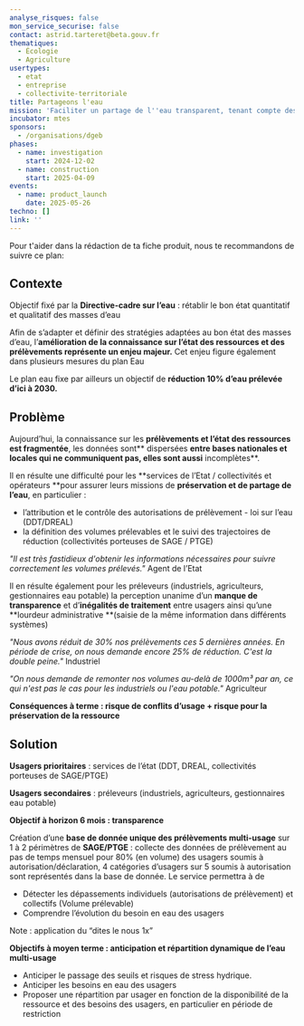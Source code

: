 ```yaml
---
analyse_risques: false
mon_service_securise: false
contact: astrid.tarteret@beta.gouv.fr
thematiques:
  - Écologie
  - Agriculture
usertypes:
  - etat
  - entreprise
  - collectivite-territoriale
title: Partageons l'eau
mission: 'Faciliter un partage de l''eau transparent, tenant compte des besoins des usagers en respectant les objectifs de bon état des masses d’eau '
incubator: mtes
sponsors:
  - /organisations/dgeb
phases:
  - name: investigation
    start: 2024-12-02
  - name: construction
    start: 2025-04-09
events:
  - name: product_launch
    date: 2025-05-26
techno: []
link: ''
---
```

Pour t'aider dans la rédaction de ta fiche produit, nous te recommandons de suivre ce plan: 

## Contexte

Objectif fixé par la **Directive-cadre sur l’eau** : rétablir le bon état quantitatif et qualitatif des masses d’eau

Afin de s’adapter et définir des stratégies adaptées au bon état des masses d’eau, l’**amélioration de la connaissance sur l’état des ressources et des prélèvements représente un enjeu majeur.** Cet enjeu figure également dans plusieurs mesures du plan Eau

Le plan eau fixe par ailleurs un objectif de **réduction 10% d’eau prélevée d’ici à 2030.**


## Problème

Aujourd’hui, la connaissance sur les **prélèvements et l’état des ressources est fragmentée**, les données sont** dispersées **entre bases nationales et locales qui ne communiquent pas, elles sont aussi** incomplètes**. 

Il en résulte une difficulté pour les **services de l’Etat / collectivités et opérateurs **pour assurer leurs missions de **préservation et de partage de l’eau**, en particulier : 
* l’attribution et le contrôle des autorisations de prélèvement - loi sur l’eau (DDT/DREAL)
* la définition des volumes prélevables et le suivi des trajectoires de réduction (collectivités porteuses de SAGE / PTGE)

*"Il est très fastidieux d'obtenir les informations nécessaires pour suivre correctement les volumes prélevés."*
Agent de l’Etat

Il en résulte également pour les préleveurs (industriels, agriculteurs, gestionnaires eau potable) la perception unanime d’un **manque de transparence** et d’**inégalités de traitement** entre usagers ainsi qu’une **lourdeur administrative **(saisie de la même information dans différents systèmes) 

*"Nous avons réduit de 30% nos prélèvements ces 5 dernières années. En période de crise, on nous demande encore 25% de réduction. C'est la double peine."*
Industriel

*"On nous demande de remonter nos volumes au-delà de 1000m³ par an, ce qui n'est pas le cas pour les industriels ou l'eau potable."*
Agriculteur


**Conséquences à terme : risque de conflits d’usage + risque pour la préservation de la ressource**

## Solution

**Usagers prioritaires** : services de l’état (DDT, DREAL, collectivités porteuses de SAGE/PTGE)

**Usagers secondaires** : préleveurs (industriels, agriculteurs, gestionnaires eau potable) 

**Objectif à horizon 6 mois : transparence**

Création d’une **base de donnée unique des prélèvements multi-usage** sur 1 à 2 périmètres de **SAGE/PTGE** : collecte des données de prélèvement au pas de temps mensuel pour 80% (en volume) des usagers soumis à autorisation/déclaration, 4 catégories d’usagers sur 5 soumis à autorisation sont représentés dans la base de donnée. Le service permettra à de 
* Détecter les dépassements individuels (autorisations de prélèvement) et collectifs (Volume prélevable)
* Comprendre l’évolution du besoin en eau des usagers

Note : application du “dites le nous 1x” 

**Objectifs à moyen terme : anticipation et répartition dynamique de l’eau multi-usage** 
* Anticiper le passage des seuils et risques de stress hydrique.
* Anticiper les besoins en eau des usagers
* Proposer une répartition par usager en fonction de la disponibilité de la ressource et des besoins des usagers, en particulier en période de restriction
